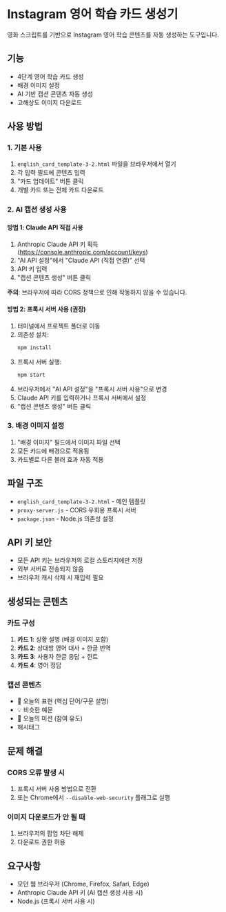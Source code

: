 # Instagram 영어 학습 카드 생성기

영화 스크립트를 기반으로 Instagram 영어 학습 콘텐츠를 자동 생성하는 도구입니다.

## 기능

- 4단계 영어 학습 카드 생성
- 배경 이미지 설정
- AI 기반 캡션 콘텐츠 자동 생성
- 고해상도 이미지 다운로드

## 사용 방법

### 1. 기본 사용
1. `english_card_template-3-2.html` 파일을 브라우저에서 열기
2. 각 입력 필드에 콘텐츠 입력
3. "카드 업데이트" 버튼 클릭
4. 개별 카드 또는 전체 카드 다운로드

### 2. AI 캡션 생성 사용

#### 방법 1: Claude API 직접 사용
1. Anthropic Claude API 키 획득 (https://console.anthropic.com/account/keys)
2. "AI API 설정"에서 "Claude API (직접 연결)" 선택
3. API 키 입력
4. "캡션 콘텐츠 생성" 버튼 클릭

**주의**: 브라우저에 따라 CORS 정책으로 인해 작동하지 않을 수 있습니다.

#### 방법 2: 프록시 서버 사용 (권장)
1. 터미널에서 프로젝트 폴더로 이동
2. 의존성 설치:
   ```bash
   npm install
   ```
3. 프록시 서버 실행:
   ```bash
   npm start
   ```
4. 브라우저에서 "AI API 설정"을 "프록시 서버 사용"으로 변경
5. Claude API 키를 입력하거나 프록시 서버에서 설정
6. "캡션 콘텐츠 생성" 버튼 클릭

### 3. 배경 이미지 설정
1. "배경 이미지" 필드에서 이미지 파일 선택
2. 모든 카드에 배경으로 적용됨
3. 카드별로 다른 블러 효과 자동 적용

## 파일 구조

- `english_card_template-3-2.html` - 메인 템플릿
- `proxy-server.js` - CORS 우회용 프록시 서버
- `package.json` - Node.js 의존성 설정

## API 키 보안

- 모든 API 키는 브라우저의 로컬 스토리지에만 저장
- 외부 서버로 전송되지 않음
- 브라우저 캐시 삭제 시 재입력 필요

## 생성되는 콘텐츠

### 카드 구성
1. **카드 1**: 상황 설명 (배경 이미지 포함)
2. **카드 2**: 상대방 영어 대사 + 한글 번역
3. **카드 3**: 사용자 한글 응답 + 힌트
4. **카드 4**: 영어 정답

### 캡션 콘텐츠
- 📌 오늘의 표현 (핵심 단어/구문 설명)
- 💡 비슷한 예문
- 🎯 오늘의 미션 (참여 유도)
- 해시태그

## 문제 해결

### CORS 오류 발생 시
1. 프록시 서버 사용 방법으로 전환
2. 또는 Chrome에서 `--disable-web-security` 플래그로 실행

### 이미지 다운로드가 안 될 때
1. 브라우저의 팝업 차단 해제
2. 다운로드 권한 허용

## 요구사항

- 모던 웹 브라우저 (Chrome, Firefox, Safari, Edge)
- Anthropic Claude API 키 (AI 캡션 생성 사용 시)
- Node.js (프록시 서버 사용 시)
